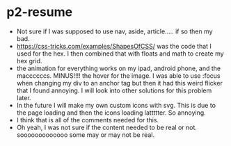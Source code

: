 p2-resume
=========

* Not sure if I was supposed to use nav, aside, article..... if so then my bad.
* https://css-tricks.com/examples/ShapesOfCSS/ was the code that I used for the hex. I then combined that with floats and math to create my hex grid.
* the animation for everything works on my ipad, android phone, and the maccccccs. MINUS!!!! the hover for the image. I was able to use :focus when changing my div to an anchor tag but then it had this weird flicker that I found annoying. I will look into other solutions for this problem later.
* In the future I will make my own custom icons with svg. This is due to the page loading and then the icons loading lattttter. So annoying.
* I think that is all of the comments needed for this.
* Oh yeah, I was not sure if the content needed to be real or not. sooooooooooooo some may or may not be real.
